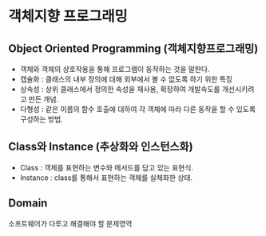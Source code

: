 # 객체지향 프로그래밍

## Object Oriented Programming (객체지향프로그래밍)

- 객체와 객체의 상호작용을 통해 프로그램이 동작하는 것을 말한다.
- 캡슐화 : 클래스의 내부 정의에 대해 외부에서 볼 수 없도록 하기 위한 특징
- 상속성 : 상위 클래스에서 정의한 속성을 재사용, 확장하여 개발속도를 개선시키려고 만든 개념.
- 다형성 : 같은 이름의 함수 호출에 대하여 각 객체에 따라 다른 동작을 할 수 있도록 구성하는 방법.

## Class와 Instance (추상화와 인스턴스화)

- Class : 객체를 표현하는 변수와 메서드를 담고 있는 표현식.
- Instance : class를 통해서 표현하는 객체를 실체화한 상태.

## Domain

소프트웨어가 다루고 해결해야 할 문제영역
